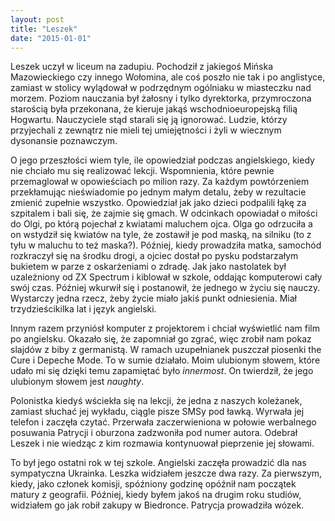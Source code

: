 ```yaml
---
layout: post
title: "Leszek"
date: "2015-01-01"
---
```


Leszek uczył w liceum na zadupiu. Pochodził z jakiegoś Mińska Mazowieckiego czy innego Wołomina, ale coś poszło nie tak i po anglistyce, zamiast w stolicy wylądował w podrzędnym ogólniaku w miasteczku nad morzem. Poziom nauczania był żałosny i tylko dyrektorka, przymroczona starością była przekonana, że kieruje jakąś wschodnioeuropejską filią Hogwartu. Nauczyciele stąd starali się ją ignorować. Ludzie, którzy przyjechali z zewnątrz nie mieli tej umiejętności i żyli w wiecznym dysonansie poznawczym.

O jego przeszłości wiem tyle, ile opowiedział podczas angielskiego, kiedy nie chciało mu się realizować lekcji. Wspomnienia, które pewnie przemaglował w opowieściach po milion razy. Za każdym powtórzeniem przekłamując nieświadomie po jednym małym detalu, żeby w rezultacie zmienić zupełnie wszystko. Opowiedział jak jako dzieci podpalili łąkę za szpitalem i bali się, że zajmie się gmach. W odcinkach opowiadał o miłości do Olgi, po którą pojechał z kwiatami maluchem ojca. Olga go odrzuciła a on wstydził się kwiatów na tyle, że zostawił je pod maską, na silniku (to z tyłu w maluchu to też maska?). Później, kiedy prowadziła matka, samochód rozkraczył się na środku drogi, a ojciec dostał po pysku podstarzałym bukietem w parze z oskarżeniami o zdradę. Jak jako nastolatek był uzależniony od ZX Spectrum i kiblował w szkole, oddając komputerowi cały swój czas. Później wkurwił się i postanowił, że jednego w życiu się nauczy. Wystarczy jedna rzecz, żeby życie miało jakiś punkt odniesienia. Miał trzydzieścikilka lat i język angielski.

Innym razem przyniósł komputer z projektorem i chciał wyświetlić nam film po angielsku. Okazało się, że zapomniał go zgrać, więc zrobił nam pokaz slajdów z biby z germanistą. W ramach uzupełnianek puszczał piosenki the Cure i Depeche Mode. To w sumie działało. Moim ulubionym słowem, które udało mi się dzięki temu zapamiętać było *innermost*. On twierdził, że jego ulubionym słowem jest *naughty*.

Polonistka kiedyś wściekła się na lekcji, że jedna z naszych koleżanek, zamiast słuchać jej wykładu, ciągle pisze SMSy pod ławką. Wyrwała jej telefon i zaczęła czytać. Przerwała zaczerwieniona w połowie werbalnego posuwania Patrycji i oburzona zadzwoniła pod numer autora. Odebrał Leszek i nie wiedząc z kim rozmawia kontynuował pieprzenie jej słowami.

To był jego ostatni rok w tej szkole. Angielski zaczęła prowadzić dla nas sympatyczna Ukrainka. Leszka widziałem jeszcze dwa razy. Za pierwszym, kiedy, jako członek komisji, spóźniony godzinę opóźnił nam początek matury z geografii. Później, kiedy byłem jakoś na drugim roku studiów, widziałem go jak robił zakupy w Biedronce. Patrycja prowadziła wózek.
